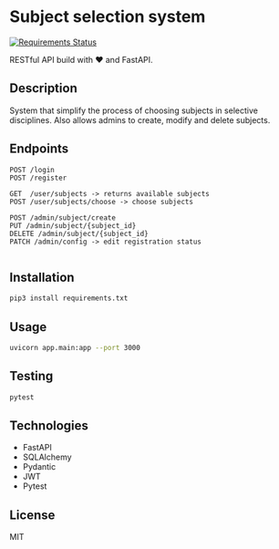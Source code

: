 # Subject selection system
[![Requirements Status](https://requires.io/github/elem3ntary/subject-selection-system/requirements.svg?branch=master)](https://requires.io/github/elem3ntary/subject-selection-system/requirements/?branch=master)

RESTful API build with ❤️ and FastAPI.


## Description
System that simplify the process of choosing subjects in selective disciplines. Also allows admins to create, modify and delete subjects.

## Endpoints
```
POST /login
POST /register

GET  /user/subjects -> returns available subjects
POST /user/subjects/choose -> choose subjects

POST /admin/subject/create
PUT /admin/subject/{subject_id}
DELETE /admin/subject/{subject_id}
PATCH /admin/config -> edit registration status


```
## Installation
```bash
pip3 install requirements.txt
```

## Usage
```bash
uvicorn app.main:app --port 3000
```

## Testing
```bash
pytest
```


## Technologies
+ FastAPI
+ SQLAlchemy
+ Pydantic
+ JWT
+ Pytest



## License
MIT